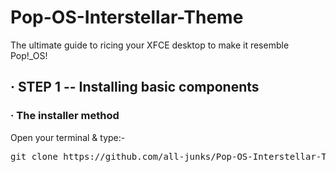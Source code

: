 <h1 align"center">Pop-OS-Interstellar-Theme</h1>

The ultimate guide to ricing your XFCE desktop to make it resemble Pop!_OS!

## · STEP 1 -- Installing basic components

### · The installer method

Open your terminal & type:-

<pre>git clone https://github.com/all-junks/Pop-OS-Interstellar-Theme.git; cd POp-OS-Interstellar-Theme/; chmod 755 install.sh; chmod +x install.sh; ./install.sh  </pre>
